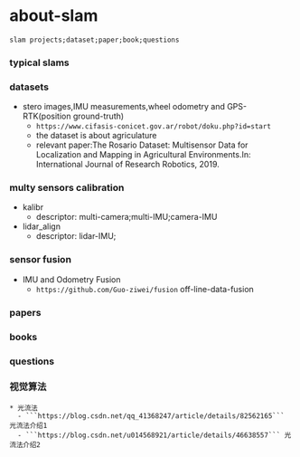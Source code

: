 # about-slam
    slam projects;dataset;paper;book;questions
### **typical slams**

### **datasets**

* stero images,IMU measurements,wheel odometry and GPS-RTK(position ground-truth)
    - ```https://www.cifasis-conicet.gov.ar/robot/doku.php?id=start```
    - the dataset is about agriculature
    - relevant paper:The Rosario Dataset: Multisensor Data for Localization and Mapping in Agricultural Environments.In: International Journal of Research Robotics, 2019.

### **multy sensors calibration**
* kalibr
    - descriptor: multi-camera;multi-IMU;camera-IMU
* lidar_align
    - descriptor: lidar-IMU;

### **sensor fusion**
* IMU and Odometry Fusion
    - ```https://github.com/Guo-ziwei/fusion``` off-line-data-fusion


### **papers**

### **books**

### **questions**

### **视觉算法**
    * 光流法 
      - ```https://blog.csdn.net/qq_41368247/article/details/82562165``` 光流法介绍1
      - ```https://blog.csdn.net/u014568921/article/details/46638557``` 光流法介绍2

